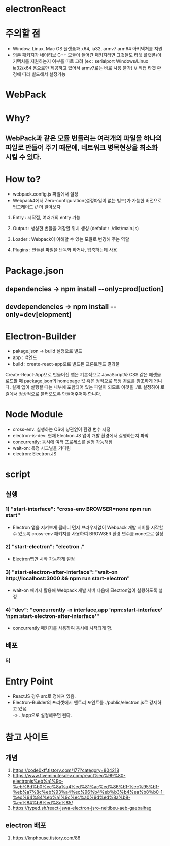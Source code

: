 # electronReact

# 주의할 점
 - Window, Linux, Mac OS 플랫폼과 x64, ia32, armv7 arm64 아키텍처를 지원
 - 의존 패키지가 네이티브 C++ 모듈이 들어간 패키지라면 그것들도 타겟 플랫폼/아키텍처를 지원하는지 여부를 따로 고려
 (ex : serialport Windows/Linux ia32/x64 용으로만 제공하고 있어서 armv7로는 바로 사용 불가)
 // 직접 타겟 환경에 따라 빌드해서 설정가능

# WebPack

# Why?

## WebPack과 같은 모듈 번들러는 여러개의 파일을 하나의 파일로 만들어 주기 때문에, 네트워크 병목현상을 최소화 시킬 수 있다.

# How to?

 - webpack.config.js 파일에서 설정 
 - Webpack4에서 Zero-configuration(설정파일이 없는 빌드)가 가능한 버전으로 업그레이드 // 더 알아보자

 1. Entry : 시작점, 여러개의 entry 가능

 2. Output : 생성한 번들을 저장할 위치 생성 (defalut : ./dist/main.js)

 3. Loader : Webpack이 이해할 수 있는 모듈로 변경해 주는 역할

 4. Plugins : 번들된 파일을 난독화 하거나, 압축하는데 사용

# Package.json

## dependencies -> npm install --only=prod[uction]

## devdependencies -> npm install --only=dev[elopment]

# Electron-Builder
 - pakage.json -> build 설정으로 빌드
 - app : 백엔드
 - build : create-react-app으로 빌드된 프론트엔드 결과물

Create-React-App으로 만들어진 앱은 기본적으로 JavaScript와 CSS 같은 에셋을 로드할 때 package.json의 homepage 값 혹은 정적으로 특정 경로를 참조하게 됩니다. 실제 앱이 실행될 때는 내부에 포함되어 있는 파일이 되므로 이것을 ./로 설정하여 로컬에서 정상적으로 불러오도록 만들어주어야 합니다.

# Node Module
 - cross-env: 실행하는 OS에 상관없이 환경 변수 지정
 - electron-is-dev: 현재 Electron.JS 앱이 개발 환경에서 실행하는지 파악
 - concurrently: 동시에 여러 프로세스를 실행 가능해짐
 - wait-on: 특정 시그널을 기다림
 - electron: Electron.JS

# script
## 실행
### 1)  "start-interface": "cross-env BROWSER=none npm run start"
 - Electron 앱을 지켜보게 될테니 먼저 브라우저없이 Webpack 개발 서버를 시작할 수 있도록 cross-env 패키지를 사용하여 BROWSER 환경 변수를 none으로 설정  
### 2) "start-electron": "electron ."
 - Electron앱만 시작 가능하게 설정  
### 3) "start-electron-after-interface": "wait-on http://localhost:3000 && npm run start-electron"
 - wait-on 패키지 활용해 Webpack 개발 서버 다음에 Electron앱이 실행하도록 설정
### 4) "dev": "concurrently -n interface,app 'npm:start-interface' 'npm:start-electron-after-interface'"
 - concurrently 패키지를 사용하여 동시에 시작되게 함.  

## 배포
### 5)  

# Entry Point
 - ReactJS 경우 src로 정해져 있음.
 - Electron-Builder의 프리셋에서 엔트리 포인트를 ./public/electron.js로 강제하고 있음.  
   -> ../app으로 설정해주면 된다.

# 참고 사이트

## 개념
 1) https://code0xff.tistory.com/177?category=804218
 2) https://www.fiveminutesdev.com/react%ec%99%80-electronjs%eb%a1%9c-%eb%8d%b0%ec%8a%a4%ed%81%ac%ed%86%b1-%ec%95%b1-%eb%a7%8c%eb%93%a4%ec%96%b4%eb%b3%b4%ea%b8%b0-1-%ed%94%84%eb%a1%9c%ec%a0%9d%ed%8a%b8-%ec%84%b8%ed%8c%85/
 3) https://typed.sh/react-jswa-electron-jsro-neitibeu-aeb-gaebalhag

## electron 배포
 1) https://knphouse.tistory.com/88